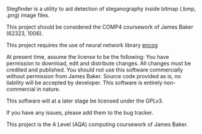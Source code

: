 Stegfinder is a utility to aid detection of steganography inside bitmap (.bmp, .png) image files.

This project should be considered the COMP4 coursework of James Baker (62323, 1006).

This project requires the use of neural network library [encog](https://github.com/encog/encog-java-core)

At present time, assume the license to be the following:
You have permission to download, edit and distribute changes. All changes must be credited and published. You should not use this software commercially without permission from James Baker. Source code provided as is, no liability will be accepted by developer. This software is entirely non-commercial in nature.

This software will at a later stage be licensed under the GPLv3.

If you have any issues, please add them to the bug tracker.

This project is the A Level (AQA) computing coursework of James Baker.
